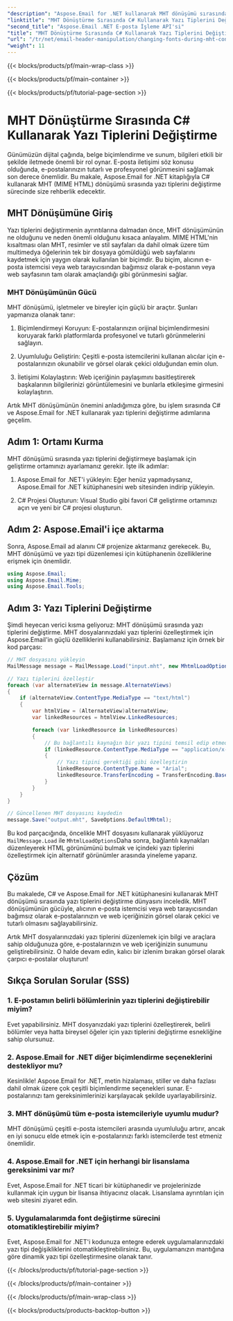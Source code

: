 ```yaml
---
"description": "Aspose.Email for .NET kullanarak MHT dönüşümü sırasında yazı tiplerini nasıl değiştireceğinizi öğrenin. Kaynak kodlu adım adım kılavuz. E-posta arşivleme ve belge yönetimi için mükemmel."
"linktitle": "MHT Dönüştürme Sırasında C# Kullanarak Yazı Tiplerini Değiştirme"
"second_title": "Aspose.Email .NET E-posta İşleme API'si"
"title": "MHT Dönüştürme Sırasında C# Kullanarak Yazı Tiplerini Değiştirme"
"url": "/tr/net/email-header-manipulation/changing-fonts-during-mht-conversion-using-csharp/"
"weight": 11
---
```


{{< blocks/products/pf/main-wrap-class >}}

{{< blocks/products/pf/main-container >}}

{{< blocks/products/pf/tutorial-page-section >}}

# MHT Dönüştürme Sırasında C# Kullanarak Yazı Tiplerini Değiştirme


Günümüzün dijital çağında, belge biçimlendirme ve sunum, bilgileri etkili bir şekilde iletmede önemli bir rol oynar. E-posta iletişimi söz konusu olduğunda, e-postalarınızın tutarlı ve profesyonel görünmesini sağlamak son derece önemlidir. Bu makale, Aspose.Email for .NET kitaplığıyla C# kullanarak MHT (MIME HTML) dönüşümü sırasında yazı tiplerini değiştirme sürecinde size rehberlik edecektir.

## MHT Dönüşümüne Giriş

Yazı tiplerini değiştirmenin ayrıntılarına dalmadan önce, MHT dönüşümünün ne olduğunu ve neden önemli olduğunu kısaca anlayalım. MIME HTML'nin kısaltması olan MHT, resimler ve stil sayfaları da dahil olmak üzere tüm multimedya öğelerinin tek bir dosyaya gömüldüğü web sayfalarını kaydetmek için yaygın olarak kullanılan bir biçimdir. Bu biçim, alıcının e-posta istemcisi veya web tarayıcısından bağımsız olarak e-postanın veya web sayfasının tam olarak amaçlandığı gibi görünmesini sağlar.

### MHT Dönüşümünün Gücü

MHT dönüşümü, işletmeler ve bireyler için güçlü bir araçtır. Şunları yapmanıza olanak tanır:

1. Biçimlendirmeyi Koruyun: E-postalarınızın orijinal biçimlendirmesini koruyarak farklı platformlarda profesyonel ve tutarlı görünmelerini sağlayın.

2. Uyumluluğu Geliştirin: Çeşitli e-posta istemcilerini kullanan alıcılar için e-postalarınızın okunabilir ve görsel olarak çekici olduğundan emin olun.

3. İletişimi Kolaylaştırın: Web içeriğinin paylaşımını basitleştirerek başkalarının bilgilerinizi görüntülemesini ve bunlarla etkileşime girmesini kolaylaştırın.

Artık MHT dönüşümünün önemini anladığımıza göre, bu işlem sırasında C# ve Aspose.Email for .NET kullanarak yazı tiplerini değiştirme adımlarına geçelim.

## Adım 1: Ortamı Kurma

MHT dönüşümü sırasında yazı tiplerini değiştirmeye başlamak için geliştirme ortamınızı ayarlamanız gerekir. İşte ilk adımlar:

1. Aspose.Email for .NET'i yükleyin: Eğer henüz yapmadıysanız, Aspose.Email for .NET kütüphanesini web sitesinden indirip yükleyin.

2. C# Projesi Oluşturun: Visual Studio gibi favori C# geliştirme ortamınızı açın ve yeni bir C# projesi oluşturun.

## Adım 2: Aspose.Email'i içe aktarma

Sonra, Aspose.Email ad alanını C# projenize aktarmanız gerekecek. Bu, MHT dönüşümü ve yazı tipi düzenlemesi için kütüphanenin özelliklerine erişmek için önemlidir.

```csharp
using Aspose.Email;
using Aspose.Email.Mime;
using Aspose.Email.Tools;
```

## Adım 3: Yazı Tiplerini Değiştirme

Şimdi heyecan verici kısma geliyoruz: MHT dönüşümü sırasında yazı tiplerini değiştirme. MHT dosyalarınızdaki yazı tiplerini özelleştirmek için Aspose.Email'in güçlü özelliklerini kullanabilirsiniz. Başlamanız için örnek bir kod parçası:

```csharp
// MHT dosyasını yükleyin
MailMessage message = MailMessage.Load("input.mht", new MhtmlLoadOptions());

// Yazı tiplerini özelleştir
foreach (var alternateView in message.AlternateViews)
{
    if (alternateView.ContentType.MediaType == "text/html")
    {
        var htmlView = (AlternateView)alternateView;
        var linkedResources = htmlView.LinkedResources;

        foreach (var linkedResource in linkedResources)
        {
            // Bu bağlantılı kaynağın bir yazı tipini temsil edip etmediğini kontrol edin
            if (linkedResource.ContentType.MediaType == "application/x-font-ttf")
            {
                // Yazı tipini gerektiği gibi özelleştirin
                linkedResource.ContentType.Name = "Arial";
                linkedResource.TransferEncoding = TransferEncoding.Base64;
            }
        }
    }
}

// Güncellenen MHT dosyasını kaydedin
message.Save("output.mht", SaveOptions.DefaultMhtml);
```

Bu kod parçacığında, öncelikle MHT dosyasını kullanarak yüklüyoruz `MailMessage.Load` ile `MhtmlLoadOptions`Daha sonra, bağlantılı kaynakları düzenleyerek HTML görünümünü bulmak ve içindeki yazı tiplerini özelleştirmek için alternatif görünümler arasında yineleme yaparız.

## Çözüm

Bu makalede, C# ve Aspose.Email for .NET kütüphanesini kullanarak MHT dönüşümü sırasında yazı tiplerini değiştirme dünyasını inceledik. MHT dönüşümünün gücüyle, alıcının e-posta istemcisi veya web tarayıcısından bağımsız olarak e-postalarınızın ve web içeriğinizin görsel olarak çekici ve tutarlı olmasını sağlayabilirsiniz.

Artık MHT dosyalarınızdaki yazı tiplerini düzenlemek için bilgi ve araçlara sahip olduğunuza göre, e-postalarınızın ve web içeriğinizin sunumunu geliştirebilirsiniz. O halde devam edin, kalıcı bir izlenim bırakan görsel olarak çarpıcı e-postalar oluşturun!

## Sıkça Sorulan Sorular (SSS)

### 1. E-postamın belirli bölümlerinin yazı tiplerini değiştirebilir miyim?

   Evet yapabilirsiniz. MHT dosyanızdaki yazı tiplerini özelleştirerek, belirli bölümler veya hatta bireysel öğeler için yazı tiplerini değiştirme esnekliğine sahip olursunuz.

### 2. Aspose.Email for .NET diğer biçimlendirme seçeneklerini destekliyor mu?

   Kesinlikle! Aspose.Email for .NET, metin hizalaması, stiller ve daha fazlası dahil olmak üzere çok çeşitli biçimlendirme seçenekleri sunar. E-postalarınızı tam gereksinimlerinizi karşılayacak şekilde uyarlayabilirsiniz.

### 3. MHT dönüşümü tüm e-posta istemcileriyle uyumlu mudur?

   MHT dönüşümü çeşitli e-posta istemcileri arasında uyumluluğu artırır, ancak en iyi sonucu elde etmek için e-postalarınızı farklı istemcilerde test etmeniz önemlidir.

### 4. Aspose.Email for .NET için herhangi bir lisanslama gereksinimi var mı?

   Evet, Aspose.Email for .NET ticari bir kütüphanedir ve projelerinizde kullanmak için uygun bir lisansa ihtiyacınız olacak. Lisanslama ayrıntıları için web sitesini ziyaret edin.

### 5. Uygulamalarımda font değiştirme sürecini otomatikleştirebilir miyim?

   Evet, Aspose.Email for .NET'i kodunuza entegre ederek uygulamalarınızdaki yazı tipi değişikliklerini otomatikleştirebilirsiniz. Bu, uygulamanızın mantığına göre dinamik yazı tipi özelleştirmesine olanak tanır.

{{< /blocks/products/pf/tutorial-page-section >}}

{{< /blocks/products/pf/main-container >}}

{{< /blocks/products/pf/main-wrap-class >}}

{{< blocks/products/products-backtop-button >}}